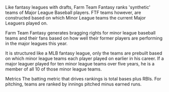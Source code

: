 Like fantasy leagues with drafts, Farm Team Fantasy ranks 'synthetic' teams of Major League Baseball players. FTF teams however,
are constructed based on which Minor League teams the current Major Leaguers played on.

Farm Team Fantasy generates bragging rights for minor league baseball teams and their fans based on
how well their former players are performing in the major leagues this year.

It is structured like a MLB fantasy league, only the teams are prebuilt based on which minor league teams
each player played on earlier in his career.  If a major leaguer played for ten minor league teams over five years, he is a member of all 10 of those minor league teams.

Metrics
The batting metric that drives rankings is total bases plus RBIs.
For pitching, teams are ranked by innings pitched minus earned runs.

